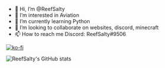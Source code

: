 - 👋 Hi, I’m @ReefSalty
- 👀 I’m interested in Aviation
- 🌱 I’m currently learning Python
- 💞️ I’m looking to collaborate on websites, discord, minecraft
- 📫 How to reach me Discord: ReefSalty#9506

[![ko-fi](https://ko-fi.com/img/githubbutton_sm.svg)](https://ko-fi.com/Q5Q29SYPB)

![ReefSalty's GitHub stats](https://github-readme-stats.vercel.app/api?username=ReefSalty&show_icons=true&theme=radical)

